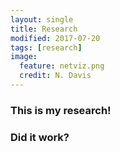 ```yaml
---
layout: single
title: Research
modified: 2017-07-20
tags: [research]
image:
  feature: netviz.png
  credit: N. Davis
---
```


### This is my research!

### Did it work?

